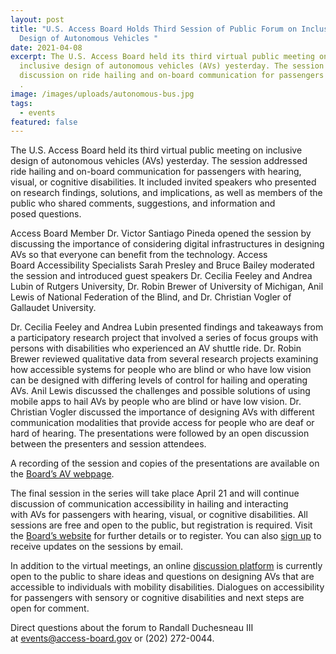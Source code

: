 ```yaml
---
layout: post
title: "U.S. Access Board Holds Third Session of Public Forum on Inclusive
  Design of Autonomous Vehicles "
date: 2021-04-08
excerpt: The U.S. Access Board held its third virtual public meeting on
  inclusive design of autonomous vehicles (AVs) yesterday. The session included
  discussion on ride hailing and on-board communication for passengers with . .
  .
image: /images/uploads/autonomous-bus.jpg
tags:
  - events
featured: false
---
```

The U.S. Access Board held its third virtual public meeting on inclusive design of autonomous vehicles (AVs) yesterday. The session addressed ride hailing and on-board communication for passengers with hearing, visual, or cognitive disabilities. It included invited speakers who presented on research findings, solutions, and implications, as well as members of the public who shared comments, suggestions, and information and posed questions. 

Access Board Member Dr. Victor Santiago Pineda opened the session by discussing the importance of considering digital infrastructures in designing AVs so that everyone can benefit from the technology. Access Board Accessibility Specialists Sarah Presley and Bruce Bailey moderated the session and introduced guest speakers Dr. Cecilia Feeley and Andrea Lubin of Rutgers University, Dr. Robin Brewer of University of Michigan, Anil Lewis of National Federation of the Blind, and Dr. Christian Vogler of Gallaudet University. 

Dr. Cecilia Feeley and Andrea Lubin presented findings and takeaways from a participatory research project that involved a series of focus groups with persons with disabilities who experienced an AV shuttle ride. Dr. Robin Brewer reviewed qualitative data from several research projects examining how accessible systems for people who are blind or who have low vision can be designed with differing levels of control for hailing and operating AVs. Anil Lewis discussed the challenges and possible solutions of using mobile apps to hail AVs by people who are blind or have low vision. Dr. Christian Vogler discussed the importance of designing AVs with different communication modalities that provide access for people who are deaf or hard of hearing. The presentations were followed by an open discussion between the presenters and session attendees. 

A recording of the session and copies of the presentations are available on the [Board’s AV webpage](https://www.access-board.gov/av/).  

The final session in the series will take place April 21 and will continue discussion of communication accessibility in hailing and interacting with AVs for passengers with hearing, visual, or cognitive disabilities. All sessions are free and open to the public, but registration is required. Visit the [Board’s website](https://www.access-board.gov/av/) for further details or to register. You can also [sign up](https://public.govdelivery.com/accounts/USACCESS/subscriber/new?topic_id=USACCESS_13) to receive updates on the sessions by email.  

In addition to the virtual meetings, an online [discussion platform](https://transportationinnovation.ideascale.com/) is currently open to the public to share ideas and questions on designing AVs that are accessible to individuals with mobility disabilities. Dialogues on accessibility for passengers with sensory or cognitive disabilities and next steps are open for comment. 

Direct questions about the forum to Randall Duchesneau III at [events@access-board.gov](mailto:%20events@access-board.gov) or (202) 272-0044.
